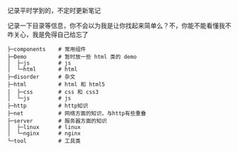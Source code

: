 记录平时学到的，不定时更新笔记

记录一下目录等信息，你不会以为我是让你找起来简单么？不，你能不能看懂我不咋关心，我是免得自己给忘了

```
├─components    # 常用组件
├─Demo          # 暂时放一些 html 类的 demo
│  ├─js         # js
│  └─html       # html
├─disorder      # 杂文
├─html          # html 和 html5     
│  ├─css        # css 和 css3
│  └─js         # js
├─http          # http知识
├─net           # 网络方面的知识，与http有些重叠    
├─server        # 服务器方面的知识
│  ├─linux      # linux
│  └─nginx      # nginx
└─tool          # 工具类
```

